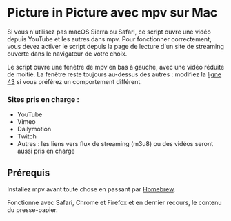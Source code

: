 # Picture in Picture avec mpv sur Mac

Si vous n'utilisez pas macOS Sierra ou Safari, ce script ouvre une vidéo depuis YouTube et les autres dans mpv. Pour fonctionner correctement, vous devez activer le script depuis la page de lecture d'un site de streaming ouverte dans le navigateur de votre choix. 

Le script ouvre une fenêtre de mpv en bas à gauche, avec une vidéo réduite de moitié. La fenêtre reste toujours au-dessus des autres : modifiez la [ligne 43](https://github.com/nicolinuxfr/pip-mpv/blob/master/PiP.applescript#L43) si vous préférez un comportement différent.


### Sites pris en charge : 

- YouTube
- Vimeo
- Dailymotion
- Twitch
- Autres : les liens vers flux de streaming (m3u8) ou des vidéos seront aussi pris en charge

## Prérequis

Installez mpv avant toute chose en passant par [Homebrew](http://brew.sh). 

Fonctionne avec Safari, Chrome et Firefox et en dernier recours, le contenu du presse-papier.
